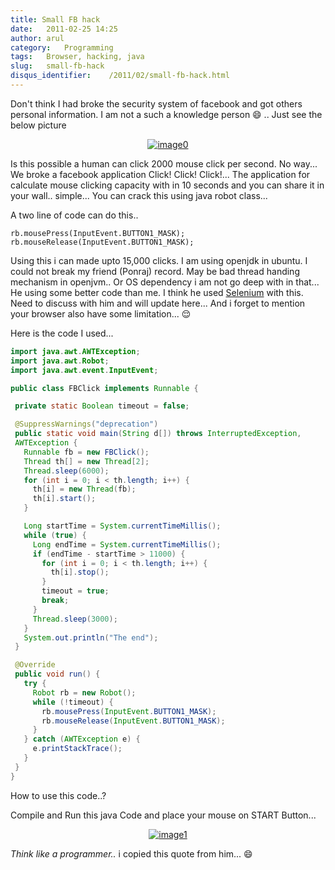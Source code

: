 ```yaml
---
title: Small FB hack
date:   2011-02-25 14:25
author: arul
category:   Programming
tags:   Browser, hacking, java
slug:   small-fb-hack
disqus_identifier:    /2011/02/small-fb-hack.html
---
```


Don\'t think I had broke the security system of facebook and got others
personal information. I am not a such a knowledge person 😄 .. Just see
the below picture

<div class="separator" style="clear: both; text-align: center;">

[![image0](http://3.bp.blogspot.com/-QCzv73ZG5ZQ/TWgJLMnwG8I/AAAAAAAAAnY/WfoKhXl7jig/s400/fb_hack.png)](http://www.facebook.com/permalink.php?story_fbid=191226034231536&id=100000324222880)

</div>
<div class="separator" style="clear: both; text-align: left;">

Is this possible a human can click 2000 mouse click per second. No
way\... We broke a facebook application Click! Click! Click!\... The
application for calculate mouse clicking capacity with in 10 seconds and
you can share it in your wall.. simple\... You can crack this using java
robot class\...

</div>
<div class="separator" style="clear: both; text-align: left;">

A two line of code can do this..

</div>

``` text
rb.mousePress(InputEvent.BUTTON1_MASK);
rb.mouseRelease(InputEvent.BUTTON1_MASK);
```

Using this i can made upto 15,000 clicks. I am using openjdk in ubuntu.
I could not break my friend (Ponraj) record. May be bad thread handing
mechanism in openjvm.. Or OS dependency i am not go deep with in
that\... He using some better code than me. I think he used
[Selenium](http://seleniumhq.org/download/) with this. Need to discuss
with him and will update here\... And i forget to mention your browser
also have some limitation\... 😌

Here is the code I used\...

``` java
import java.awt.AWTException;
import java.awt.Robot;
import java.awt.event.InputEvent;

public class FBClick implements Runnable {

 private static Boolean timeout = false;

 @SuppressWarnings("deprecation")
 public static void main(String d[]) throws InterruptedException,
 AWTException {
   Runnable fb = new FBClick();
   Thread th[] = new Thread[2];
   Thread.sleep(6000);
   for (int i = 0; i < th.length; i++) {
     th[i] = new Thread(fb);
     th[i].start();
   }

   Long startTime = System.currentTimeMillis();
   while (true) {
     Long endTime = System.currentTimeMillis();
     if (endTime - startTime > 11000) {
       for (int i = 0; i < th.length; i++) {
         th[i].stop();
       }
       timeout = true;
       break;
     }
     Thread.sleep(3000);
   }
   System.out.println("The end");
 }

 @Override
 public void run() {
   try {
     Robot rb = new Robot();
     while (!timeout) {
       rb.mousePress(InputEvent.BUTTON1_MASK);
       rb.mouseRelease(InputEvent.BUTTON1_MASK);
     }
   } catch (AWTException e) {
     e.printStackTrace();
   }
 }
}
```

How to use this code..?

Compile and Run this java Code and place your mouse on START Button\...

<div class="separator" style="clear: both; text-align: center;">

[![image1](http://1.bp.blogspot.com/-H8OtXSjTogY/TWgPnMDeg0I/AAAAAAAAAng/24lE9fshwhg/s400/fb_click_apps.png)](http://apps.facebook.com/swtsubqaslfoptcmo/)

</div>

*Think like a programmer..* i copied this quote from him\... 😄
